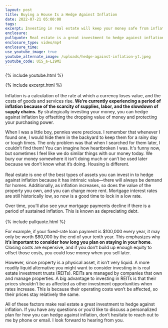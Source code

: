 ```yaml
---
layout: post
title: Buying a House Is a Hedge Against Inflation
date: 2022-07-21 05:00:00
tags:
excerpt: Investing in real estate will keep your money safe from inflation.
enclosure:
pullquote: Real estate is a great investment to hedge against inflation.
enclosure_type: video/mp4
enclosure_time:
use_youtube_image: true
youtube_alternate_image: /uploads/hedge-against-inflation-yt.jpeg
youtube_code: UiS_a-LI9MI
---
```

{% include youtube.html %}

{% include excerpt.html %}<br><br>Inflation is a calculation of the rate at which a currency loses value, and the costs of goods and services rise. **We’re currently experiencing a period of inflation because of the scarcity of supplies, labor, and the slowdown of supply chains.** By strategically investing your money, you can hedge against inflation by offsetting the dropping value of money and protecting your purchasing power.

When I was a little boy, pennies were precious. I remember that whenever I found one, I would hide them in the backyard to keep them for a rainy day or tough times. The only problem was that when I searched for them later, I couldn’t find them\! You can imagine how heartbroken I was. It's funny now, but sometimes I feel like we do similar things with our money today. We bury our money somewhere it isn’t doing much or can’t be used later because we don’t know what it’s doing. Housing is different.<br><br>Real estate is one of the best types of assets you can invest in to hedge against inflation because it has intrinsic value—there will always be demand for homes. Additionally, as inflation increases, so does the value of the property you own, and you can charge more rent. Mortgage interest rates are still historically low, so now is a good time to lock in a low rate.

Over time, you’ll also see your mortgage payments decline if there is a period of sustained inflation. This is known as depreciating debt.&nbsp;<br><br>{% include pullquote.html %}

For example, if your fixed-rate loan payment is $100,000 every year, it may only be worth $80,000 by the end of your tenth year. This emphasizes why **it’s important to consider how long you plan on staying in your home**. Closing costs are expensive, and if you don’t build up enough equity to offset those costs, you could lose money when you sell later.

However, since property is a physical asset, it isn’t very liquid. A more readily liquid alternative you might want to consider investing in is real estate investment trusts (REITs). REITs are managed by companies that own and manage properties. A big advantage to investing in REITs is that their prices shouldn’t be as affected as other investment opportunities when rates increase. This is because their operating costs won’t be affected, so their prices stay relatively the same.

All of these factors make real estate a great investment to hedge against inflation. If you have any questions or you’d like to discuss a personalized plan for how you can hedge against inflation, don’t hesitate to reach out to me by phone or email. I look forward to hearing from you.
